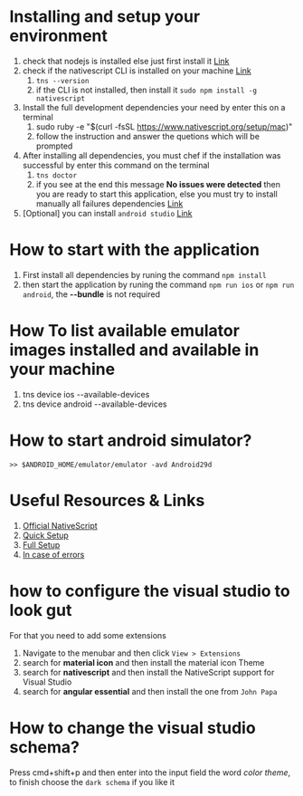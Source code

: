 # Installing and setup your environment
1. check that nodejs is installed else just first install it [Link](https://nodejs.org/en/)
2. check if the nativescript CLI is installed on your machine [Link](https://docs.nativescript.org/angular/start/quick-setup)
    1. `tns --version`
    2. if the CLI is not installed, then install it `sudo npm install -g nativescript`
3. Install the full development dependencies your need by enter this on a terminal
    1. sudo ruby -e "$(curl -fsSL https://www.nativescript.org/setup/mac)"
    2. follow the instruction and answer the quetions which will be prompted
4. After installing all dependencies, you must chef if the installation was successful by enter this command on the terminal
    1. `tns doctor`
    2. if you see at the end this message **No issues were detected** then you are ready to start this application, else you must try to install manually all failures dependencies [Link](https://docs.nativescript.org/angular/start/ns-setup-os-x)
5. [Optional] you can install `android studio` [Link](https://developer.android.com/studio)

# How to start with the application
1. First install all dependencies by runing the command `npm install`
2. then start the application by runing the command `npm run ios` or `npm run android`, the **--bundle** is not required

# How To list available emulator images installed and available in your machine
1. tns device ios --available-devices
2. tns device android --available-devices

# How to start android simulator?
```
>> $ANDROID_HOME/emulator/emulator -avd Android29d
```

# Useful Resources & Links
1. [Official NativeScript](https://docs.nativescript.org/angular/start/introduction)
2. [Quick Setup](https://docs.nativescript.org/start/quick-setup)
3. [Full Setup](https://docs.nativescript.org/angular/start/quick-setup#full-setup)
4. [In case of errors](https://docs.nativescript.org/angular/start/ns-setup-os-x)


# how to configure the visual studio to look gut
For that you need to add some extensions
1. Navigate to the menubar and then click `View > Extensions`
2. search for **material icon** and then install the material icon Theme
3. search for **nativescript** and then install the NativeScript support for Visual Studio
3. search for **angular essential** and then install the one from `John Papa`

# How to change the visual studio schema?
Press cmd+shift+p and then enter into the input field the word *color theme*, to finish choose the `dark schema` if you like it
